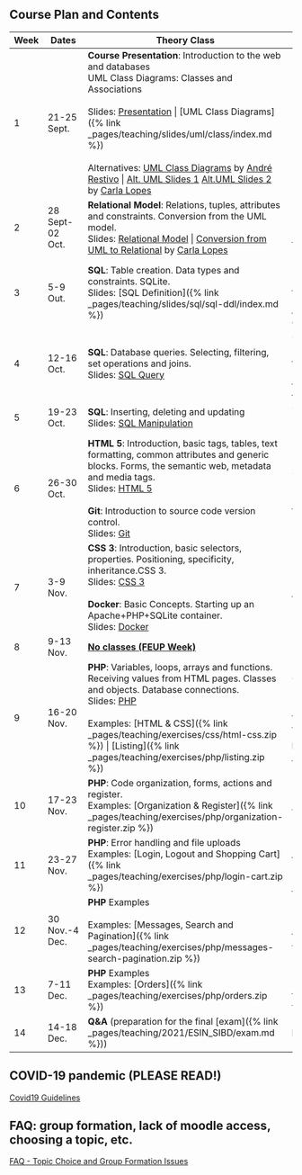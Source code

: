 ## Course Plan and Contents

| Week | Dates          | Theory Class                                                 | Practical Class                                              |
| ---- | -------------- | ------------------------------------------------------------ | ------------------------------------------------------------ |
| 1    | 21-25 Sept. | **Course Presentation**: Introduction to the web and databases<br />UML Class Diagrams: Classes and Associations<br /><br />Slides: [Presentation](/teaching/2021/ESIN_SIBD/presentation/) \| [UML Class Diagrams]({% link _pages/teaching/slides/uml/class/index.md %}) <br/><br/> Alternatives: [UML Class Diagrams](https://web.fe.up.pt/~arestivo/presentation/uml-classes) by [André Restivo](https://web.fe.up.pt/~arestivo/page/) \| [Alt. UML Slides 1](https://drive.google.com/open?id=1_hGXTIVIQLHAwtZWNrwh1qARVYuS25CR) [Alt.UML Slides 2](https://drive.google.com/open?id=1AzI2PvqbNL-B6MVcEtazYgxZ_EBmU7C9) by [Carla Lopes](http://www.carlalopes.com) | No practical class                                           |
| 2    | 28 Sept-02 Oct. | **Relational Model**: Relations, tuples, attributes and constraints. Conversion from the UML model.<br />Slides: [Relational Model](https://web.fe.up.pt/~arestivo/presentation/relationalmodel) \| [Conversion from UML to Relational](https://drive.google.com/file/d/1LCbseRfrHvnyd1f4oYi1zMt2dVM2Q8BA/view?usp=sharing) by [Carla Lopes](http://www.carlalopes.com) | UML <br/>[Exercises]({% link _pages/teaching/exercises/uml/class/index.md %}) |
| 3    | 5-9 Out. | **SQL**: Table creation. Data types and constraints. SQLite.<br />Slides: [SQL Definition]({% link _pages/teaching/slides/sql/sql-ddl/index.md %}) | Relational Model <br/>[Exercises]({% link _pages/teaching/exercises/uml/conversion_to_relational/index.md %}) \| <i class="fa fa-envelope fa-pulse delivery"></i>**Delivery** [Project]({% link _pages/teaching/2021/ESIN_SIBD/esin/project.md %}) Topics and Group Formation |
| 4    | 12-16 Oct.   | **SQL**: Database queries. Selecting, filtering, set operations and joins.<br />Slides: [SQL Query](https://web.fe.up.pt/~arestivo/presentation/sql-dql) | SQL <br/>[Exercises on Schema Design using SQL]({% link _pages/teaching/solutions/uml/conversion_to_relational/index.md %}) \| [SQLite3 Guide]({% link _pages/teaching/howto/sqlite/index.md %}) \| [Solutions]({% link _pages/teaching/solutions/sql/ddl/index.md %}) |
| 5    | 19-23 Oct.   | **SQL**: Inserting, deleting and updating<br />Slides: [SQL Manipulation](https://web.fe.up.pt/~arestivo/presentation/sql-dml) | SQL Query writing exercises <br/>[Exercises]({% link _pages/teaching/exercises/sql/dql/index.md %}) |
| 6    | 26-30 Oct.   | **HTML 5**: Introduction, basic tags, tables, text formatting, common attributes and generic blocks. Forms, the semantic web, metadata and media tags.<br />Slides: [HTML 5](https://web.fe.up.pt/~arestivo/presentation/html5)<br/><br/>**Git**: Introduction to source code version control.<br/>Slides: [Git](/teaching/slides/git/basics/) | SQL Query writing exercises <br/>[Exercises]({% link _pages/teaching/exercises/sql/dql/index.md %}) \| [Solutions]({% link _pages/teaching/exercises/sql/dql/index.md %}) |
| 7 | 3-9 Nov. | **CSS 3**: Introduction, basic selectors, properties. Positioning, specificity, inheritance.CSS 3.<br />Slides: [CSS 3](https://web.fe.up.pt/~arestivo/presentation/css3)<br /><br />**Docker**: Basic Concepts. Starting up an Apache+PHP+SQLite container.<br/>Slides: [Docker](/teaching/slides/docker/basics/)<br/> | HTML [Exercises]({% link _pages/teaching/exercises/html/html5/index.md %}) |
| 8    | 9-13 Nov.       | **[No classes (FEUP Week)](https://sigarra.up.pt/feup/pt/web_base.gera_pagina?p_pagina=página%20estática%20genérica%20106)** |                                                              |
| 9   | 16-20 Nov.  | **PHP**: Variables, loops, arrays and functions. Receiving values from HTML pages. Classes and objects. Database connections.<br />Slides: [PHP](https://web.fe.up.pt/~arestivo/presentation/php)<br /><br />Examples: [HTML & CSS]({% link _pages/teaching/exercises/css/html-css.zip %}) \| [Listing]({% link _pages/teaching/exercises/php/listing.zip %})| CSS [Exercises](/teaching/exercises/css/css3/) \| [Solutions](https://www.fe.up.pt/~arestivo/page/solutions/css/)  <br /><br />[Working locally using Docker]({% link _pages/teaching/howto/local_dev_with_docker/index.md %}) \| <i class="fas fa-video recording"></i> [Live Coding (News website exercise)](https://www.youtube.com/playlist?list=PL2P6FJpC6dvADsq5iTcRHASMdY7CcXTLt) <br /><br /><i class="fa fa-envelope fa-pulse delivery"></i>**Delivery** UML and Relational Model for the [Project]({% link _pages/teaching/2021/ESIN_SIBD/esin/project.md %}) |
| 10   | 17-23 Nov.     | **PHP**: Code organization, forms, actions and register.<br />Examples: [Organization & Register]({% link _pages/teaching/exercises/php/organization-register.zip %}) | [PHP Exercises](https://web.fe.up.pt/~arestivo/page/exercises/php/) |
| 11   | 23-27 Nov.   | **PHP**: Error handling and file uploads<br />Examples: [Login, Logout and Shopping Cart]({% link _pages/teaching/exercises/php/login-cart.zip %}) | [Project]({% link _pages/teaching/2021/ESIN_SIBD/esin/project.md %}) Support  <br/><br/>[PHP FAQ and Common Mistakes]({% link _pages/teaching/2021/ESIN_SIBD/tips_faq.md %}) |
| 12   | 30 Nov.-4 Dec. | **PHP** Examples<br /><br />Examples: [Messages, Search and Pagination]({% link _pages/teaching/exercises/php/messages-search-pagination.zip %}) | [Project]({% link _pages/teaching/2021/ESIN_SIBD/esin/project.md %}) Support \| [PHP Exercises](https://web.fe.up.pt/~arestivo/page/exercises/php/) |
| 13   | 7-11 Dec.    | **PHP** Examples<br />Examples: [Orders]({% link _pages/teaching/exercises/php/orders.zip %}) | [Project]({% link _pages/teaching/2021/ESIN_SIBD/esin/project.md %}) Support \| [PHP Exercises](https://web.fe.up.pt/~arestivo/page/exercises/php/) |
| 14   | 14-18 Dec.   | **Q&A** (preparation for the final [exam]({% link _pages/teaching/2021/ESIN_SIBD/exam.md %}))                   | <i class="fa fa-envelope fa-pulse delivery"></i>**Delivery** Project Presentation                                     |

## COVID-19 pandemic (PLEASE READ!)

[Covid19 Guidelines](/teaching/2021/ESIN_SIBD/covid19rules/)

## FAQ: group formation, lack of moodle access, choosing a topic, etc.

[FAQ - Topic Choice and Group Formation Issues](/teaching/2021/ESIN_SIBD/faq_topic_choice/)
